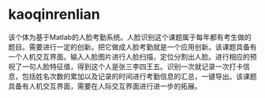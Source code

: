 # kaoqinrenlian
该个体为基于Matlab的人脸考勤系统。人脸识别这个课题属于每年都有考生做的题目。需要进行一定的创新。把它做成人脸考勤就是一个应用创新。该课题具备有一个人机交互界面。输入人脸图片进行人脸扫描，定位分割出人脸。进行相应的预祝了一句人脸特征值，得到这个人是张三李四王五。识别一次就记录一次打卡信息，包括姓名次数的累加以及记录的时间进行考勤信息的汇总，一键导出。该课题具备有人机交互界面，需要在人际交互界面进行进一步的拓展。
